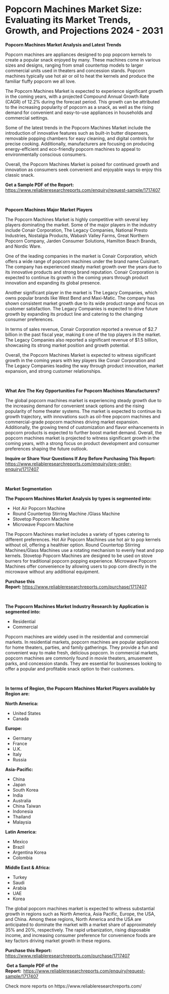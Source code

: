 <p><h1>Popcorn Machines Market Size: Evaluating its Market Trends, Growth, and Projections 2024 - 2031</h1></p><p><strong>Popcorn Machines Market Analysis and Latest Trends</strong></p>
<p><p>Popcorn machines are appliances designed to pop popcorn kernels to create a popular snack enjoyed by many. These machines come in various sizes and designs, ranging from small countertop models to larger commercial units used in theaters and concession stands. Popcorn machines typically use hot air or oil to heat the kernels and produce the familiar fluffy popcorn we all love.</p><p>The Popcorn Machines Market is expected to experience significant growth in the coming years, with a projected Compound Annual Growth Rate (CAGR) of 12.2% during the forecast period. This growth can be attributed to the increasing popularity of popcorn as a snack, as well as the rising demand for convenient and easy-to-use appliances in households and commercial settings.</p><p>Some of the latest trends in the Popcorn Machines Market include the introduction of innovative features such as built-in butter dispensers, removable popping chambers for easy cleaning, and digital controls for precise cooking. Additionally, manufacturers are focusing on producing energy-efficient and eco-friendly popcorn machines to appeal to environmentally conscious consumers.</p><p>Overall, the Popcorn Machines Market is poised for continued growth and innovation as consumers seek convenient and enjoyable ways to enjoy this classic snack.</p></p>
<p><strong>Get a Sample PDF of the Report:&nbsp;</strong> <a href="https://www.reliableresearchreports.com/enquiry/request-sample/1717407">https://www.reliableresearchreports.com/enquiry/request-sample/1717407</a></p>
<p>&nbsp;</p>
<p><strong>Popcorn Machines Major Market Players</strong></p>
<p><p>The Popcorn Machines Market is highly competitive with several key players dominating the market. Some of the major players in the industry include Conair Corporation, The Legacy Companies, National Presto Industries, Nostalgia Products, Wabash Valley Farms, Great Northern Popcorn Company, Jarden Consumer Solutions, Hamilton Beach Brands, and Nordic Ware.</p><p>One of the leading companies in the market is Conair Corporation, which offers a wide range of popcorn machines under the brand name Cuisinart. The company has experienced steady market growth over the years due to its innovative products and strong brand reputation. Conair Corporation is expected to continue its growth in the coming years through product innovation and expanding its global presence.</p><p>Another significant player in the market is The Legacy Companies, which owns popular brands like West Bend and Maxi-Matic. The company has shown consistent market growth due to its wide product range and focus on customer satisfaction. The Legacy Companies is expected to drive future growth by expanding its product line and catering to the changing consumer preferences.</p><p>In terms of sales revenue, Conair Corporation reported a revenue of $2.7 billion in the past fiscal year, making it one of the top players in the market. The Legacy Companies also reported a significant revenue of $1.5 billion, showcasing its strong market position and growth potential.</p><p>Overall, the Popcorn Machines Market is expected to witness significant growth in the coming years with key players like Conair Corporation and The Legacy Companies leading the way through product innovation, market expansion, and strong customer relationships.</p></p>
<p>&nbsp;</p>
<p><strong>What Are The Key Opportunities For Popcorn Machines Manufacturers?</strong></p>
<p><p>The global popcorn machines market is experiencing steady growth due to the increasing demand for convenient snack options and the rising popularity of home theater systems. The market is expected to continue its growth trajectory, with innovations such as oil-free popcorn machines and commercial-grade popcorn machines driving market expansion. Additionally, the growing trend of customization and flavor enhancements in popcorn products is expected to further boost market demand. Overall, the popcorn machines market is projected to witness significant growth in the coming years, with a strong focus on product development and consumer preferences shaping the future outlook.</p></p>
<p><strong>Inquire or Share Your Questions If Any Before Purchasing This Report:</strong> <a href="https://www.reliableresearchreports.com/enquiry/pre-order-enquiry/1717407">https://www.reliableresearchreports.com/enquiry/pre-order-enquiry/1717407</a></p>
<p>&nbsp;</p>
<p><strong>Market Segmentation</strong></p>
<p><strong>The Popcorn Machines Market Analysis by types is segmented into:</strong></p>
<p><ul><li>Hot Air Popcorn Machine</li><li>Round Countertop Stirring Machine /Glass Machine</li><li>Stovetop Popcorn Machine</li><li>Microwave Popcorn Machine</li></ul></p>
<p><p>The Popcorn Machines market includes a variety of types catering to different preferences. Hot Air Popcorn Machines use hot air to pop kernels without oil, offering a healthier option. Round Countertop Stirring Machines/Glass Machines use a rotating mechanism to evenly heat and pop kernels. Stovetop Popcorn Machines are designed to be used on stove burners for traditional popcorn popping experience. Microwave Popcorn Machines offer convenience by allowing users to pop corn directly in the microwave without any additional equipment.</p></p>
<p><strong>Purchase this Report:&nbsp;</strong><a href="https://www.reliableresearchreports.com/purchase/1717407">https://www.reliableresearchreports.com/purchase/1717407</a></p>
<p>&nbsp;</p>
<p><strong>The Popcorn Machines Market Industry Research by Application is segmented into:</strong></p>
<p><ul><li>Residential</li><li>Commercial</li></ul></p>
<p><p>Popcorn machines are widely used in the residential and commercial markets. In residential markets, popcorn machines are popular appliances for home theaters, parties, and family gatherings. They provide a fun and convenient way to make fresh, delicious popcorn. In commercial markets, popcorn machines are commonly found in movie theaters, amusement parks, and concession stands. They are essential for businesses looking to offer a popular and profitable snack option to their customers.</p></p>
<p>&nbsp;</p>
<p><strong>In terms of Region, the Popcorn Machines Market Players available by Region are:</strong></p>
<p>
    <p> <strong> North America: </strong>
        <ul>
            <li>United States</li>
            <li>Canada</li>
        </ul>
        </p> 
    <p> <strong> Europe: </strong>
        <ul>
            <li>Germany</li>
            <li>France</li>
            <li>U.K.</li>
            <li>Italy</li>
            <li>Russia</li>
        </ul>
        </p> 
    <p> <strong> Asia-Pacific: </strong>
        <ul>
            <li>China</li>
            <li>Japan</li>
            <li>South Korea</li>
            <li>India</li>
            <li>Australia</li>
            <li>China Taiwan</li>
            <li>Indonesia</li>
            <li>Thailand</li>
            <li>Malaysia</li>
        </ul>
        </p> 
    <p> <strong> Latin America: </strong>
        <ul>
            <li>Mexico</li>
            <li>Brazil</li>
            <li>Argentina Korea</li>
            <li>Colombia</li>
        </ul>
        </p> 
    <p> <strong> Middle East & Africa: </strong>
        <ul>
            <li>Turkey</li>
            <li>Saudi</li>
            <li>Arabia</li>
            <li>UAE</li>
            <li>Korea</li>
        </ul>
    </p>
    </p>
<p><p>The global popcorn machines market is expected to witness substantial growth in regions such as North America, Asia Pacific, Europe, the USA, and China. Among these regions, North America and the USA are anticipated to dominate the market with a market share of approximately 35% and 20%, respectively. The rapid urbanization, rising disposable income, and increasing consumer preference for convenience foods are key factors driving market growth in these regions.</p></p>
<p><strong>Purchase this Report: </strong><a href="https://www.reliableresearchreports.com/purchase/1717407">https://www.reliableresearchreports.com/purchase/1717407</a></p>
<p>&nbsp;<strong>Get a Sample PDF of the Report:&nbsp;&nbsp;</strong><a href="https://www.reliableresearchreports.com/enquiry/request-sample/1717407">https://www.reliableresearchreports.com/enquiry/request-sample/1717407</a></p>
<p><strong></strong></p>
<p>Check more reports on https://www.reliableresearchreports.com/</p>